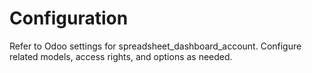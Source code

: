 # Configuration

Refer to Odoo settings for spreadsheet_dashboard_account. Configure related models, access rights, and options as needed.

